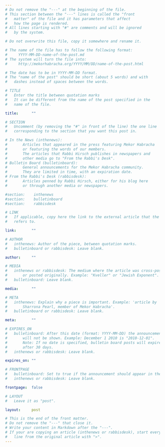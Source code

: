 ```yaml
---
# Do not remove the "---" at the beginning of the file.
# This section between the "---" lines is called the "front 
#   matter" of the file and it has parameters that affect 
#   how the page is rendered.
# All lines starting with "#" are comments and will be ignored
#   by the system.

# Do not overwrite this file, copy it somewhere and rename it.

# The name of the file has to follow the following format:
#     YYYY-MM-DD-name-of-the-post.md
# The system will turn the file into:
#     http://mekorhabracha.org/YYYY/MM/DD/name-of-the-post.html

# The date has to be in YYYY-MM-DD format.
# The "name of the post" should be short (about 5 words) and with
#   dashes instead of spaces between the words.

# TITLE 
#   Enter the title between quotation marks
#   It can be different from the name of the post specified in the
#   name of the file.

title:      ""

# SECTION
#   Uncomment (by removing the "#" in front of the line) the one line
#   corresponding to the section that you want this post in.

# In the News (inthenews): 
#       Articles that appeared in the press featuring Mekor Habracha
#       or featuring the words of our members. 
#       The articles that Rabbi Hirsch publishes in newspapers and
#       other media go to "From the Rabbi's Desk".
# Bulletin Board (bulletinboard): 
#       General announcements for the Mekor Habracha community.
#       They are limited in time, with an expiration date.
# From the Rabbi's Desk (rabbisdesk): 
#       Articles penned by Rabbi Hirsch, either for his blog here
#       or through another media or newspapers.

#section:    inthenews
#section:    bulletinboard
#section:    rabbisdesk

# LINK
#   If applicable, copy here the link to the external article that the post
#   refers to.

link:       ""

# AUTHOR
#   inthenews: Author of the piece, between quotation marks.
#   bulletinboard or rabbisdesk: Leave blank.

author:     ""

# MEDIA
#   inthenews or rabbisdesk: The medium where the article was cross-posted 
#       or posted originally. Example: "Kveller" or "Jewish Exponent".
#   bulletinboard: Leave blank.

media:      ""

# META
#   inthenews: Explain why a piece is important. Example: 'article by 
#       Sharrona Pearl, member of Mekor Habracha'.
#   bulletinboard or rabbisdesk: Leave blank.

meta:       ""

# EXPIRES_ON
#   bulletinboard: After this date (format: YYYY-MM-DD) the announcement 
#       will not be shown. Example: December 1 2010 is "2010-12-01".
#       Note: If no date is specified, bulletin board posts will expire
#       after 30 days.
#   inthenews or rabbisdesk: Leave blank.

expires_on: ""

# FRONTPAGE
#   bulletinboard: Set to true if the announcement should appear in the front, main page
#   inthenews or rabbisdesk: Leave blank.

frontpage:  false     

# LAYOUT
#   Leave it as "post".

layout:     post

# This is the end of the front matter.
# Do not remove the "---" that close it.
# Write your content in Markdown after the "---".
# If your are copying an article (inthenews or rabbisdesk), start every
#   line from the original article with ">".
---
```

